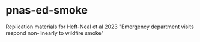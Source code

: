 # pnas-ed-smoke
Replication materials for Heft-Neal et al 2023 "Emergency department visits respond non-linearly to wildfire smoke"
